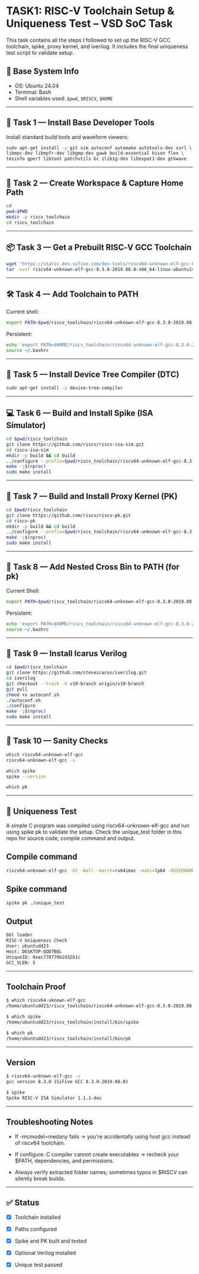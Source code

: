 # TASK1: RISC-V Toolchain Setup & Uniqueness Test – VSD SoC Task

This task contains all the steps I followed to set up the RISC-V GCC toolchain, spike, proxy kernel, and iverilog. It includes the final uniqueness test script to validate setup.

## 📌 Base System Info

- OS: Ubuntu 24.04
- Terminal: Bash
- Shell variables used: `$pwd`, `$RISCV`, `$HOME`

---

## 🧰 Task 1 — Install Base Developer Tools

Install standard build tools and waveform viewers:

```bash
sudo apt-get install -y git vim autoconf automake autotools-dev curl \
libmpc-dev libmpfr-dev libgmp-dev gawk build-essential bison flex \
texinfo gperf libtool patchutils bc zlib1g-dev libexpat1-dev gtkwave
```
---

## 📁 Task 2 — Create Workspace & Capture Home Path

```bash
cd
pwd=$PWD
mkdir -p riscv_toolchain
cd riscv_toolchain
```

---

## 📦 Task 3 — Get a Prebuilt RISC‑V GCC Toolchain

```bash
wget "https://static.dev.sifive.com/dev-tools/riscv64-unknown-elf-gcc-8.3.0-2019.08.0-x86_64-linux-ubuntu14.tar.gz"
tar -xvzf riscv64-unknown-elf-gcc-8.3.0-2019.08.0-x86_64-linux-ubuntu14.tar.gz
```

---

## 🛠️ Task 4 — Add Toolchain to PATH
Current shell:
```bash
export PATH=$pwd/riscv_toolchain/riscv64-unknown-elf-gcc-8.3.0-2019.08.0-x86_64-linux-ubuntu14/bin:$PATH
```
Persistent:
```bash
echo 'export PATH=$HOME/riscv_toolchain/riscv64-unknown-elf-gcc-8.3.0-2019.08.0-x86_64-linux-ubuntu14/bin:$PATH' >> ~/.bashrc
source ~/.bashrc
```

---

## 🌳 Task 5 — Install Device Tree Compiler (DTC)

```bash
sudo apt-get install -y device-tree-compiler
```

---

## 💻 Task 6 — Build and Install Spike (ISA Simulator)

```bash
cd $pwd/riscv_toolchain
git clone https://github.com/riscv/riscv-isa-sim.git
cd riscv-isa-sim
mkdir -p build && cd build
../configure --prefix=$pwd/riscv_toolchain/riscv64-unknown-elf-gcc-8.3.0-2019.08.0-x86_64-linux-ubuntu14
make -j$(nproc)
sudo make install
```

---

## 🔗 Task 7 — Build and Install Proxy Kernel (PK)

```bash
cd $pwd/riscv_toolchain
git clone https://github.com/riscv/riscv-pk.git
cd riscv-pk
mkdir -p build && cd build
../configure --prefix=$pwd/riscv_toolchain/riscv64-unknown-elf-gcc-8.3.0-2019.08.0-x86_64-linux-ubuntu14 --host=riscv64-unknown-elf
make -j$(nproc)
sudo make install
```

---

## 🧩 Task 8 — Add Nested Cross Bin to PATH (for pk)
Current Shell:
```bash
export PATH=$pwd/riscv_toolchain/riscv64-unknown-elf-gcc-8.3.0-2019.08.0-x86_64-linux-ubuntu14/riscv64-unknown-elf/bin:$PATH
```
Persistent:
```bash
echo 'export PATH=$HOME/riscv_toolchain/riscv64-unknown-elf-gcc-8.3.0-2019.08.0-x86_64-linux-ubuntu14/riscv64-unknown-elf/bin:$PATH' >> ~/.bashrc
source ~/.bashrc
```

---

## 🔧 Task 9 — Install Icarus Verilog

```bash
cd $pwd/riscv_toolchain
git clone https://github.com/steveicarus/iverilog.git
cd iverilog
git checkout --track -b v10-branch origin/v10-branch
git pull
chmod +x autoconf.sh
./autoconf.sh
./configure
make -j$(nproc)
sudo make install
```

---

## 🧪 Task 10 — Sanity Checks

```bash
which riscv64-unknown-elf-gcc
riscv64-unknown-elf-gcc -v

which spike
spike --version

which pk
```

---

## 🔬 Uniqueness Test
A simple C program was compiled using riscv64-unknown-elf-gcc and run using spike pk to validate the setup.
Check the unique_test folder in this repo for source code, compile command and output.

## Compile command
```bash
riscv64-unknown-elf-gcc -O2 -Wall -march=rv64imac -mabi=lp64 -DUSERNAME=\"$(id -un)\" -DHOSTNAME=\"$(hostname -s)\" unique_test.c -o unique_test
```

## Spike command
```bash
spike pk ./unique_test
```

## Output 
```bash
bbl loader
RISC-V Uniqueness Check
User: ubuntudd23
Host: DESKTOP-QQD7BQL
UniqueID: 0xec778770b2d32b1c
GCC_VLEN: 5
```

---

## Toolchain Proof 
```bash
$ which riscv64-uknown-elf-gcc
/home/ubuntudd23/riscv_toolchain/riscv64-unknown-elf-gcc-8.3.0-2019.08.0-x86_64-linux-ubuntu14/bin/riscv64-unknown-elf-gcc

$ which spike
/home/ubuntudd23/riscv_toolchain/install/bin/spike

$ which pk
/home/ubuntudd23/riscv_toolchain/install/bin/pk
```

---

## Version
```bash
$ riscv64-unknown-elf-gcc -v
gcc version 8.3.0 (SiFive GCC 8.3.0-2019.08.0)

$ spike
Spike RISC-V ISA Simulator 1.1.1-dev
```

---

## Troubleshooting Notes
+ If -mcmodel=medany fails → you're accidentally using host gcc instead of riscv64 toolchain.

+ If configure: C compiler cannot create executables → recheck your $PATH, dependencies, and permissions.

+ Always verify extracted folder names; sometimes typos in $RISCV can silently break builds.

---

## ✅ Status
- [x] Toolchain installed

- [x] Paths configured

- [x] Spike and PK built and tested

- [x] Optional Verilog installed

- [x] Unique test passed
